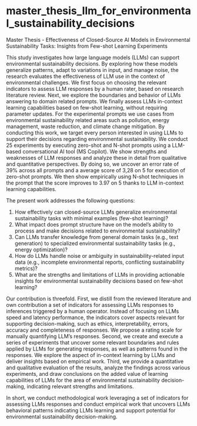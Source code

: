 # master_thesis_llm_for_environmental_sustainability_decisions
Master Thesis - Effectiveness of Closed-Source AI Models in Environmental Sustainability Tasks: Insights from Few-shot Learning Experiments

This study investigates how large language models (LLMs) can support environmental sustainability decisions. By exploring how these models generalize patterns, adapt to variations in input, and manage noise, the research evaluates the effectiveness of LLM use in the context of environmental challenges. We first focus on choosing the relevant indicators to assess LLM responses by a human rater, based on research literature review.  Next, we explore the boundaries and behavior of LLMs answering to domain related prompts. We finally assess LLMs in-context learning capabilities based on few-shot learning, without requiring parameter updates. For the experimental prompts we use cases from environmental sustainability related areas such as pollution, energy management, waste reduction, and climate change mitigation.
By conducting this work, we target every person interested in using LLMs to support their decisions regarding environmental sustainability. We conduct 25 experiments by executing zero-shot and N-shot prompts using a LLM-based conversational AI tool (MS Copilot).  We show strengths and weaknesses of LLM responses and analyze these in detail from qualitative and quantitative perspectives. By doing so, we uncover an error rate of 39% across all prompts and a average score of 3,28 on 5 for execution of zero-shot prompts. We then show empirically using N-shot techniques in the prompt that the score improves to 3.97 on 5 thanks to LLM in-context learning capabilities.

The present work addresses the following questions:
1.	How effectively can closed-source LLMs generalize environmental sustainability tasks with minimal examples (few-shot learning)?
2.	What impact does prompt structure have on the model’s ability to process and make decisions related to environmental sustainability?
3.	Can LLMs transfer knowledge from general domain tasks (e.g., text generation) to specialized environmental sustainability tasks (e.g., energy optimization)?
4.	How do LLMs handle noise or ambiguity in sustainability-related input data (e.g., incomplete environmental reports, conflicting sustainability metrics)?
5.	What are the strengths and limitations of LLMs in providing actionable insights for environmental sustainability decisions based on few-shot learning?

Our contribution is threefold. First, we distill from the reviewed literature and own contribution a set of indicators for assessing LLMs responses to inferences triggered by a human operator. Instead of focusing on LLMs speed and latency performance, the indicators cover aspects relevant for supporting decision-making, such as ethics, interpretability, errors, accuracy and completeness of responses. We propose a rating scale for manually quantifying LLM’s responses.  Second, we create and execute a series of experiments that uncover some relevant boundaries and rules applied by LLMs for generating responses, as well as patterns found in the responses. We explore the aspect of in-context learning by LLMs and deliver insights based on empirical work.  Third, we provide a quantitative and qualitative evaluation of the results, analyze the findings across various experiments, and draw conclusions on the added value of learning capabilities of LLMs for the area of environmental sustainability decision-making, indicating relevant strengths and limitations.

In short, we conduct methodological work leveraging a set of indicators for assessing LLMs responses and conduct empirical work that uncovers LLMs behavioral patterns indicating LLMs learning and support potential for environmental sustainability decision-making.
